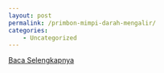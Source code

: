 ```yaml
---
layout: post
permalink: /primbon-mimpi-darah-mengalir/
categories:
    - Uncategorized
---
```


[Baca Selengkapnya](/08)